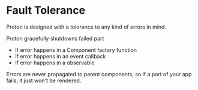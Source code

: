 # Fault Tolerance

Proton is designed with a tolerance to any kind of errors in mind.

Proton gracefully shutdowns failed part

- If error happens in a Component factory function
- If error happens in an event callback
- If error happens in a observable

Errors are never propagated to parent components, so if a part of your app fails, it just won't be rendered.
